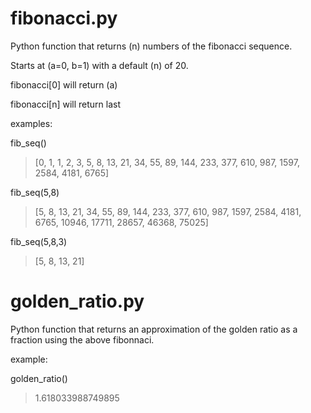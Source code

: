 # fibonacci.py 

Python function that returns (n) numbers of the fibonacci sequence.
 
Starts at (a=0, b=1) with a default (n) of 20. 

fibonacci[0] will return (a) 

fibonacci[n] will return last 


examples: 

fib_seq()
> [0, 1, 1, 2, 3, 5, 8, 13, 21, 34, 55, 89, 144, 233, 377, 610, 987, 1597, 2584, 4181, 6765]

fib_seq(5,8)
> [5, 8, 13, 21, 34, 55, 89, 144, 233, 377, 610, 987, 1597, 2584, 4181, 6765, 10946, 17711, 28657, 46368, 75025]

fib_seq(5,8,3)
> [5, 8, 13, 21]


# golden_ratio.py

Python function that returns an approximation of the golden ratio as a fraction using the above fibonnaci.

example:

golden_ratio()
> 1.618033988749895

